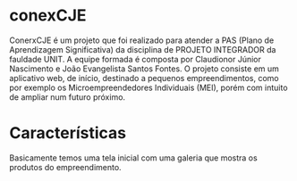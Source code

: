 # conexCJE
ConerxCJE é um projeto que foi realizado para atender a PAS (Plano de Aprendizagem Significativa) da disciplina de PROJETO INTEGRADOR da fauldade UNIT. A equipe formada é composta por Claudionor Júnior Nascimento e João Evangelista Santos Fontes. O projeto consiste em um aplicativo web, de início, destinado a pequenos empreendimentos, como por exemplo os Microempreendedores Individuais (MEI), porém com intuito de ampliar num futuro próximo.

# Características
Basicamente temos uma tela inicial com uma galeria que mostra os produtos do empreendimento.
